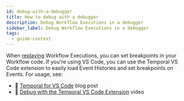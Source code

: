 ```yaml
---
id: debug-with-a-debugger
title: How to debug with a debugger
description: Debug Workflow Executions in a debugger
sidebar_label: Debug Workflow Executions in a debugger
tags:
  - guide-context
---
```


When [replaying](/dev-guide/typescript/testing#replay) Workflow Executions, you can set breakpoints in your Workflow code. If you're using VS Code, you can use the Temporal VS Code extension to easily load Event Histories and set breakpoints on Events. For usage, see:

- 📜 [Temporal for VS Code](https://temporal.io/blog/temporal-for-vs-code) blog post
- 🎦 [Debug with the Temporal VS Code Extension](https://www.youtube.com/watch?v=3IjQde9HMNY) video
